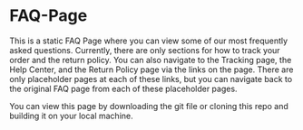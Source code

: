 # FAQ-Page

This is a static FAQ Page where you can view some of our most frequently asked questions. Currently, there are only sections for how to track your order and the return policy. You can also navigate to the Tracking page, the Help Center, and the Return Policy page via the links on the page. There are only placeholder pages at each of these links, but you can navigate back to the original FAQ page from each of these placeholder pages. 

You can view this page by downloading the git file or cloning this repo and building it on your local machine.